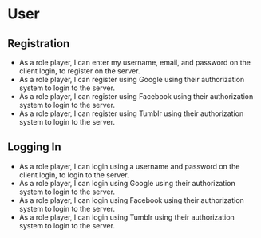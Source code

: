# User

## Registration
- As a role player, I can enter my username, email, and password on the client login, to register on the server.
- As a role player, I can register using Google using their authorization system to login to the server.
- As a role player, I can register using Facebook using their authorization system to login to the server.
- As a role player, I can register using Tumblr using their authorization system to login to the server.

## Logging In
- As a role player, I can login using a username and password on the client login, to login to the server.
- As a role player, I can login using Google using their authorization system to login to the server.
- As a role player, I can login using Facebook using their authorization system to login to the server.
- As a role player, I can login using Tumblr using their authorization system to login to the server.
